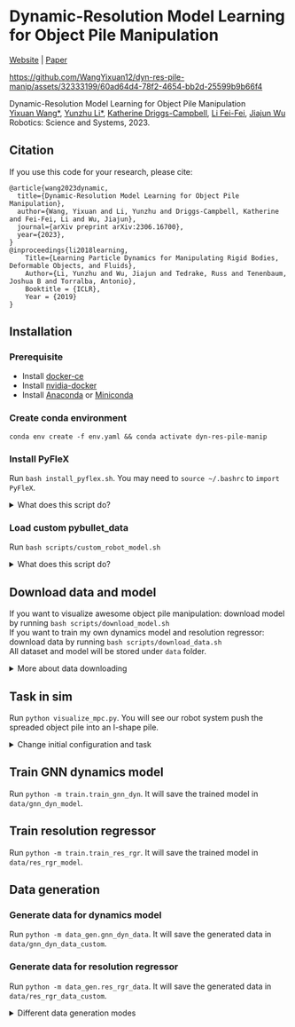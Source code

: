 # Dynamic-Resolution Model Learning for Object Pile Manipulation

[Website](https://robopil.github.io/dyn-res-pile-manip/) | [Paper](https://arxiv.org/abs/2306.16700)

https://github.com/WangYixuan12/dyn-res-pile-manip/assets/32333199/60ad64d4-78f2-4654-bb2d-25599b9b66f4

Dynamic-Resolution Model Learning for Object Pile Manipulation  
[Yixuan Wang*](https://wangyixuan12.github.io/), [Yunzhu Li*](https://yunzhuli.github.io/), [Katherine Driggs-Campbell](https://krdc.web.illinois.edu/), [Li Fei-Fei](https://profiles.stanford.edu/fei-fei-li/), [Jiajun Wu](http://jiajunwu.com/)  
Robotics: Science and Systems, 2023.

## Citation

If you use this code for your research, please cite:

```
@article{wang2023dynamic,
  title={Dynamic-Resolution Model Learning for Object Pile Manipulation}, 
  author={Wang, Yixuan and Li, Yunzhu and Driggs-Campbell, Katherine and Fei-Fei, Li and Wu, Jiajun},
  journal={arXiv preprint arXiv:2306.16700},
  year={2023},
}
@inproceedings{li2018learning,
    Title={Learning Particle Dynamics for Manipulating Rigid Bodies, Deformable Objects, and Fluids},
    Author={Li, Yunzhu and Wu, Jiajun and Tedrake, Russ and Tenenbaum, Joshua B and Torralba, Antonio},
    Booktitle = {ICLR},
    Year = {2019}
}
```

## Installation

### Prerequisite

- Install [docker-ce](https://docs.docker.com/install/linux/docker-ce/ubuntu/)
- Install [nvidia-docker](https://github.com/NVIDIA/nvidia-docker#quickstart)
- Install [Anaconda](https://www.anaconda.com/distribution/) or [Miniconda](https://docs.conda.io/en/main/miniconda.html)

### Create conda environment
`conda env create -f env.yaml && conda activate dyn-res-pile-manip`

### Install PyFleX
Run `bash install_pyflex.sh`. You may need to `source ~/.bashrc` to `import PyFleX`.  
<details>
<summary>What does this script do?</summary>

We built our simulation using PyFleX. The original repository is [here](https://github.com/YunzhuLi/PyFleX). We modified it with additional features, such as depth rendering and headless rendering. We put the modified PyFleX in our repo. Please follow the commands below to install it.
```
docker pull xingyu/softgym
docker run \
    -v {PATH_TO_REPO}/PyFleX:/workspace/PyFleX \
    -v {PATH_TO_CONDA_ENV}:/workspace/anaconda \
    -v /tmp/.X11-unix:/tmp/.X11-unix \
    --gpus all \
    -e DISPLAY=$DISPLAY \
    -e QT_X11_NO_MITSHM=1 \
    -it xingyu/softgym:latest bash
```
For example, in my local machine, the command is
```
docker run \
    -v /home/yixuan/dyn-res-pile-manip/PyFleX:/workspace/PyFleX \
    -v /home/yixuan/miniconda3/envs/rss-release/:/workspace/anaconda \
    -v /tmp/.X11-unix:/tmp/.X11-unix \
    --gpus all \
    -e DISPLAY=$DISPLAY \
    -e QT_X11_NO_MITSHM=1 \
    -it xingyu/softgym:latest bash
```
After entering docker environment, run
```
export PATH="/workspace/anaconda/bin:$PATH"
cd /workspace/PyFleX
export PYFLEXROOT=${PWD}
export PYTHONPATH=${PYFLEXROOT}/bindings/build:$PYTHONPATH
export LD_LIBRARY_PATH=${PYFLEXROOT}/external/SDL2-2.0.4/lib/x64:$LD_LIBRARY_PATH
cd bindings; mkdir build; cd build; /usr/bin/cmake ..; make -j
```
Add the following to `~/.bashrc`
```
export PYFLEXROOT=/home/yixuan/dyn-res-pile-manip/PyFleX # replace with your own path
export PYTHONPATH=${PYFLEXROOT}/bindings/build:$PYTHONPATH
export LD_LIBRARY_PATH=${PYFLEXROOT}/external/SDL2-2.0.4/lib/x64:$LD_LIBRARY_PATH
```
</details>

### Load custom pybullet_data

Run `bash scripts/custom_robot_model.sh`  
<details>
<summary>What does this script do?</summary>

Since we use custom end-effector for our robot, please add our custom [`kinova`](https://drive.google.com/file/d/1JLa-NBbyTHhLm_-dkt06bdjxqvx6a_Y7/view?usp=sharing) and [`franka_panda`](https://drive.google.com/file/d/1H5aNJ-z7YuBkjlFJODgk3szdHv6DAGY-/view?usp=drive_link) to `pybullet_data` folder.
</details>

## Download data and model

If you want to visualize awesome object pile manipulation: download model by running `bash scripts/download_model.sh`  
If you want to train my own dynamics model and resolution regressor: download data by running `bash scripts/download_data.sh`  
All dataset and model will be stored under `data` folder.
<details>
<summary>More about data downloading</summary>

It will download three datasets. You could choose to download only partial of them according to your needs.
- `data/res_rgr_data`: data for training resolution regressor
- `data/res_rgr_data_small`: data for training resolution regressor, but with only 30 data points. It is mainly to sanity check the code
- `data/gnn_dyn_data`: data for training dynamics
</details>

## Task in sim

Run `python visualize_mpc.py`. You will see our robot system push the spreaded object pile into an I-shape pile.

<details>
<summary>Change initial configuration and task</summary>

Initial configurations and task are specified in `config/mpc/config.yaml`. `init_pos` provides some options of object pile initial states. Task specification can be changed in `task`. 
</details>

## Train GNN dynamics model

Run `python -m train.train_gnn_dyn`. It will save the trained model in `data/gnn_dyn_model`.

## Train resolution regressor

Run `python -m train.train_res_rgr`. It will save the trained model in `data/res_rgr_model`.

## Data generation

### Generate data for dynamics model

Run `python -m data_gen.gnn_dyn_data`. It will save the generated data in `data/gnn_dyn_data_custom`.

### Generate data for resolution regressor

Run `python -m data_gen.res_rgr_data`. It will save the generated data in `data/res_rgr_data_custom`.

<details>
<summary>Different data generation modes</summary>

You could specify the data generation mode in `config/data_gen/res_rgr.yaml` by changing `mpc_data/mode`. If you generate resolution regressor training data in `random` mode, it will synthesize random initial configurations and goals. If you want to re-produce Fig. 4 (a) in the paper, you could change it to `same_init` mode. For Fig. 4 (b) in the paper, you could change it to `same_goal` mode. Due to stochasity, it may not produce exactly the same result as in the paper.
</details>
